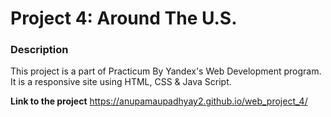 # Project 4: Around The U.S.

### Description
This project is a part of Practicum By Yandex's Web Development program. It is a responsive site using HTML, CSS & Java Script. 


**Link to the project**
https://anupamaupadhyay2.github.io/web_project_4/

